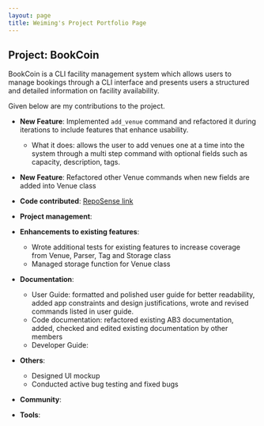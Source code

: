 ```yaml
---
layout: page
title: Weiming's Project Portfolio Page
---
```


## Project: BookCoin

BookCoin is a CLI facility management system which allows users to manage bookings through a CLI interface and presents users a structured and detailed information on facility availability.

Given below are my contributions to the project.

* **New Feature**: Implemented `add_venue` command and refactored it during iterations to include features that enhance usability.
    * What it does: allows the user to add venues one at a time into the system through a multi step command with optional fields such as capacity, description, tags.

* **New Feature**: Refactored other Venue commands when new fields are added into Venue class

* **Code contributed**: [RepoSense link]()

* **Project management**:

* **Enhancements to existing features**:
    * Wrote additional tests for existing features to increase coverage from Venue, Parser, Tag and Storage class
    * Managed storage function for Venue class

* **Documentation**:
    * User Guide: formatted and polished user guide for better readability, added app constraints and design justifications, wrote and revised commands listed in user guide.
    * Code documentation: refactored existing AB3 documentation, added, checked and edited existing documentation by other members
    * Developer Guide:
    
* **Others**:
    * Designed UI mockup
    * Conducted active bug testing and fixed bugs

* **Community**:

* **Tools**:

